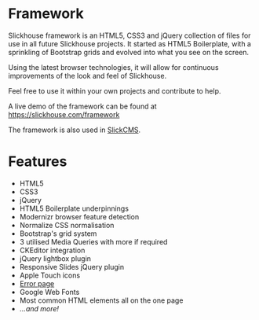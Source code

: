 Framework
=========

Slickhouse framework is an HTML5, CSS3 and jQuery collection of files for use in all future Slickhouse projects. It started as HTML5 Boilerplate, with a sprinkling of Bootstrap grids and evolved into what you see on the screen.

Using the latest browser technologies, it will allow for continuous improvements of the look and feel of Slickhouse.

Feel free to use it within your own projects and contribute to help.

A live demo of the framework can be found at https://slickhouse.com/framework

The framework is also used in [SlickCMS](https://github.com/mattjuffs/slickcms).

Features
========

* HTML5
* CSS3
* jQuery
* HTML5 Boilerplate underpinnings
* Modernizr browser feature detection
* Normalize CSS normalisation
* Bootstrap's grid system
* 3 utilised Media Queries with more if required
* CKEditor integration
* jQuery lightbox plugin
* Responsive Slides jQuery plugin
* Apple Touch icons
* [Error page](http://slickhouse.com/framework/error.html)
* Google Web Fonts
* Most common HTML elements all on the one page
* _...and more!_
